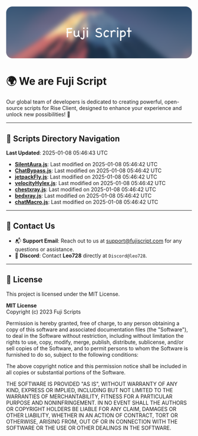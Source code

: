 ![Banner](.github/b.webp)

# 🌍 **We are Fuji Script**

Our global team of developers is dedicated to creating powerful, open-source scripts for Rise Client, designed to enhance your experience and unlock new possibilities! 🌟

---
<!-- SCRIPTS_NAVIGATION_START -->
## 📂 **Scripts Directory Navigation**

**Last Updated**: 2025-01-08 05:46:43 UTC

- **[SilentAura.js](scripts/SilentAura.js)**: Last modified on 2025-01-08 05:46:42 UTC
- **[ChatBypass.js](scripts/ChatBypass.js)**: Last modified on 2025-01-08 05:46:42 UTC
- **[jetpackFly.js](scripts/jetpackFly.js)**: Last modified on 2025-01-08 05:46:42 UTC
- **[velocityHylex.js](scripts/velocityHylex.js)**: Last modified on 2025-01-08 05:46:42 UTC
- **[chestxray.js](scripts/chestxray.js)**: Last modified on 2025-01-08 05:46:42 UTC
- **[bedxray.js](scripts/bedxray.js)**: Last modified on 2025-01-08 05:46:42 UTC
- **[chatMacro.js](scripts/chatMacro.js)**: Last modified on 2025-01-08 05:46:42 UTC

<!-- SCRIPTS_NAVIGATION_END -->

---

## 💬 **Contact Us**  
- 📬 **Support Email**: Reach out to us at [support@fujiscript.com](mailto:support@fujiscript.com) for any questions or assistance.  
- 💬 **Discord**: Contact **Leo728** directly at `Discord@leo728`.

---

## 📜 **License**

This project is licensed under the MIT License.  

**MIT License**  
Copyright (c) 2023 Fuji Scripts  

Permission is hereby granted, free of charge, to any person obtaining a copy of this software and associated documentation files (the "Software"), to deal in the Software without restriction, including without limitation the rights to use, copy, modify, merge, publish, distribute, sublicense, and/or sell copies of the Software, and to permit persons to whom the Software is furnished to do so, subject to the following conditions:  

The above copyright notice and this permission notice shall be included in all copies or substantial portions of the Software.  

THE SOFTWARE IS PROVIDED "AS IS", WITHOUT WARRANTY OF ANY KIND, EXPRESS OR IMPLIED, INCLUDING BUT NOT LIMITED TO THE WARRANTIES OF MERCHANTABILITY, FITNESS FOR A PARTICULAR PURPOSE AND NONINFRINGEMENT. IN NO EVENT SHALL THE AUTHORS OR COPYRIGHT HOLDERS BE LIABLE FOR ANY CLAIM, DAMAGES OR OTHER LIABILITY, WHETHER IN AN ACTION OF CONTRACT, TORT OR OTHERWISE, ARISING FROM, OUT OF OR IN CONNECTION WITH THE SOFTWARE OR THE USE OR OTHER DEALINGS IN THE SOFTWARE.  

